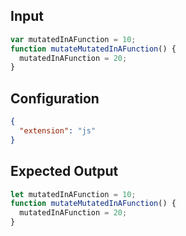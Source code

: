 
## Input
```javascript input
var mutatedInAFunction = 10;
function mutateMutatedInAFunction() {
  mutatedInAFunction = 20;
}
```

## Configuration
```json configuration
{
  "extension": "js"
}
```

## Expected Output
```javascript expected output
let mutatedInAFunction = 10;
function mutateMutatedInAFunction() {
  mutatedInAFunction = 20;
}
```
